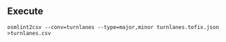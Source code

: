 ## Execute 

```
osmlint2csv --conv=turnlanes --type=major,minor turnlanes.tofix.json >turnlanes.csv
```